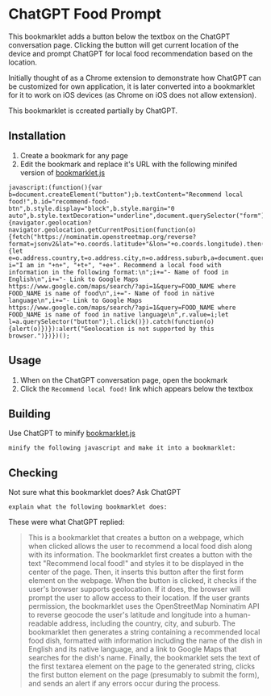 # ChatGPT Food Prompt

This bookmarklet adds a button below the textbox on the ChatGPT conversation page. Clicking the button will get current location of the device and prompt ChatGPT for local food recommendation based on the location.

Initially thought of as a Chrome extension to demonstrate how ChatGPT can be customized for own application, it is later converted into a bookmarklet for it to work on iOS devices (as Chrome on iOS does not allow extension).

This bookmarklet is ccreated partially by ChatGPT.

## Installation
1. Create a bookmark for any page
2. Edit the bookmark and replace it's URL with the following minifed version of [bookmarklet.js](https://github.com/stevesng/chatgpt-food-prompt/blob/main/bookmarklet.js)
```
javascript:(function(){var b=document.createElement("button");b.textContent="Recommend local food!",b.id="recommend-food-btn",b.style.display="block",b.style.margin="0 auto",b.style.textDecoration="underline",document.querySelector("form").insertAdjacentElement("afterend",b),b.addEventListener("click",function(){navigator.geolocation?navigator.geolocation.getCurrentPosition(function(o){fetch("https://nominatim.openstreetmap.org/reverse?format=jsonv2&lat="+o.coords.latitude+"&lon="+o.coords.longitude).then(o=>o.json()).then(function(o){let e=o.address.country,t=o.address.city,n=o.address.suburb,a=document.querySelector("form"),r=a.querySelector("textarea");var i="I am in "+n+", "+t+", "+e+". Recommend a local food with information in the following format:\n";i+="- Name of food in English\n",i+="- Link to Google Maps https://www.google.com/maps/search/?api=1&query=FOOD_NAME where FOOD_NAME is name of food\n",i+="- Name of food in native language\n",i+="- Link to Google Maps https://www.google.com/maps/search/?api=1&query=FOOD_NAME where FOOD_NAME is name of food in native language\n",r.value=i;let l=a.querySelector("button");l.click()}).catch(function(o){alert(o)})}):alert("Geolocation is not supported by this browser.")})})();
```

## Usage
1. When on the ChatGPT conversation page, open the bookmark
2. Click the `Recommend local food!` link which appears below the textbox

## Building
Use ChatGPT to minify [bookmarklet.js](https://github.com/stevesng/chatgpt-food-prompt/blob/main/bookmarklet.js)
```
minify the following javascript and make it into a bookmarklet:
```

## Checking
Not sure what this bookmarklet does? Ask ChatGPT
```
explain what the following bookmarklet does:
```

These were what ChatGPT replied:
> This is a bookmarklet that creates a button on a webpage, which when clicked allows the user to recommend a local food dish along with its information. The bookmarklet first creates a button with the text "Recommend local food!" and styles it to be displayed in the center of the page. Then, it inserts this button after the first form element on the webpage.
> When the button is clicked, it checks if the user's browser supports geolocation. If it does, the browser will prompt the user to allow access to their location. If the user grants permission, the bookmarklet uses the OpenStreetMap Nominatim API to reverse geocode the user's latitude and longitude into a human-readable address, including the country, city, and suburb. The bookmarklet then generates a string containing a recommended local food dish, formatted with information including the name of the dish in English and its native language, and a link to Google Maps that searches for the dish's name. Finally, the bookmarklet sets the text of the first textarea element on the page to the generated string, clicks the first button element on the page (presumably to submit the form), and sends an alert if any errors occur during the process.
